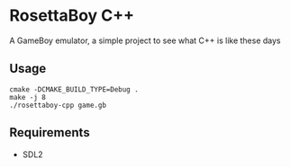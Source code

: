 RosettaBoy C++
==============
A GameBoy emulator, a simple project to see what C++ is like these days

Usage
-----
```
cmake -DCMAKE_BUILD_TYPE=Debug .
make -j 8
./rosettaboy-cpp game.gb
```

Requirements
------------
- SDL2
